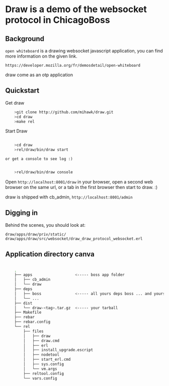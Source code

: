 Draw is a demo of the websocket protocol in ChicagoBoss
=======================================================

Background
----------

`open whiteboard` is a drawing websocket javascript application,
you can find more information on the given link. 

    https://developer.mozilla.org/fr/demosdetail/open-whiteboard


draw come as an otp application

Quickstart
----------

Get draw

```sh
    >git clone http://github.com/mihawk/draw.git
    >cd draw
    >make rel
```
    
Start Draw

```sh
    
    >cd draw
    >rel/draw/bin/draw start

```
    or get a console to see log :)

```bash

    >rel/draw/bin/draw console     

```
    

Open `http://localhost:8001/draw` in your browser, 
open a second web browser on the same url, or a tab
in the first browser then start to draw. :) 

draw is shipped with cb_admin, `http://localhost:8001/admin`


Digging in
----------

Behind the scenes, you should look at:

    draw/apps/draw/priv/static/    
    draw/apps/draw/src/websocket/draw_draw_protocol_websocket.erl


Application directory canva
---------------------------


```sh

    .
    ├── apps                   <----- boss app folder
    │   ├── cb_admin
    │   └── draw
    ├── deps
    │   ├── boss               <----- all yours deps boss ... and yours
    │   └── ...
    ├── dist
    │   └── draw-<tag>.tar.gz  <----- your tarball
    ├── Makefile
    ├── rebar
    ├── rebar.config
    └── rel
        ├── files  
        │   ├── draw
        │   ├── draw.cmd
        │   ├── erl
        │   ├── install_upgrade.escript
        │   ├── nodetool
        │   ├── start_erl.cmd
        │   ├── sys.config
        │   └── vm.args
        ├── reltool.config
        └── vars.config

```
